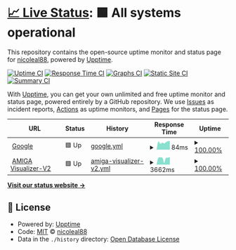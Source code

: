 # [📈 Live Status](https://nicoleal88.github.io/status-AMIGA-Vis): <!--live status--> **🟩 All systems operational**

This repository contains the open-source uptime monitor and status page for [nicoleal88](https://nicoleal88.github.io/status-AMIGA-Vis), powered by [Upptime](https://github.com/upptime/upptime).

[![Uptime CI](https://github.com/nicoleal88/status-AMIGA-Vis/workflows/Uptime%20CI/badge.svg)](https://github.com/nicoleal88/status-AMIGA-Vis/actions?query=workflow%3A%22Uptime+CI%22)
[![Response Time CI](https://github.com/nicoleal88/status-AMIGA-Vis/workflows/Response%20Time%20CI/badge.svg)](https://github.com/nicoleal88/status-AMIGA-Vis/actions?query=workflow%3A%22Response+Time+CI%22)
[![Graphs CI](https://github.com/nicoleal88/status-AMIGA-Vis/workflows/Graphs%20CI/badge.svg)](https://github.com/nicoleal88/status-AMIGA-Vis/actions?query=workflow%3A%22Graphs+CI%22)
[![Static Site CI](https://github.com/nicoleal88/status-AMIGA-Vis/workflows/Static%20Site%20CI/badge.svg)](https://github.com/nicoleal88/status-AMIGA-Vis/actions?query=workflow%3A%22Static+Site+CI%22)
[![Summary CI](https://github.com/nicoleal88/status-AMIGA-Vis/workflows/Summary%20CI/badge.svg)](https://github.com/nicoleal88/status-AMIGA-Vis/actions?query=workflow%3A%22Summary+CI%22)

With [Upptime](https://upptime.js.org), you can get your own unlimited and free uptime monitor and status page, powered entirely by a GitHub repository. We use [Issues](https://github.com/nicoleal88/status-AMIGA-Vis/issues) as incident reports, [Actions](https://github.com/nicoleal88/status-AMIGA-Vis/actions) as uptime monitors, and [Pages](https://nicoleal88.github.io/status-AMIGA-Vis) for the status page.

<!--start: status pages-->
<!-- This summary is generated by Upptime (https://github.com/upptime/upptime) -->
<!-- Do not edit this manually, your changes will be overwritten -->
<!-- prettier-ignore -->
| URL | Status | History | Response Time | Uptime |
| --- | ------ | ------- | ------------- | ------ |
| <img alt="" src="https://icons.duckduckgo.com/ip3/www.google.com.ico" height="13"> [Google](https://www.google.com) | 🟩 Up | [google.yml](https://github.com/nicoleal88/status-AMIGA-Vis/commits/HEAD/history/google.yml) | <details><summary><img alt="Response time graph" src="./graphs/google/response-time-week.png" height="20"> 84ms</summary><br><a href="https://nicoleal88.github.io/status-AMIGA-Vis/history/google"><img alt="Response time 102" src="https://img.shields.io/endpoint?url=https%3A%2F%2Fraw.githubusercontent.com%2Fnicoleal88%2Fstatus-AMIGA-Vis%2FHEAD%2Fapi%2Fgoogle%2Fresponse-time.json"></a><br><a href="https://nicoleal88.github.io/status-AMIGA-Vis/history/google"><img alt="24-hour response time 101" src="https://img.shields.io/endpoint?url=https%3A%2F%2Fraw.githubusercontent.com%2Fnicoleal88%2Fstatus-AMIGA-Vis%2FHEAD%2Fapi%2Fgoogle%2Fresponse-time-day.json"></a><br><a href="https://nicoleal88.github.io/status-AMIGA-Vis/history/google"><img alt="7-day response time 84" src="https://img.shields.io/endpoint?url=https%3A%2F%2Fraw.githubusercontent.com%2Fnicoleal88%2Fstatus-AMIGA-Vis%2FHEAD%2Fapi%2Fgoogle%2Fresponse-time-week.json"></a><br><a href="https://nicoleal88.github.io/status-AMIGA-Vis/history/google"><img alt="30-day response time 93" src="https://img.shields.io/endpoint?url=https%3A%2F%2Fraw.githubusercontent.com%2Fnicoleal88%2Fstatus-AMIGA-Vis%2FHEAD%2Fapi%2Fgoogle%2Fresponse-time-month.json"></a><br><a href="https://nicoleal88.github.io/status-AMIGA-Vis/history/google"><img alt="1-year response time 102" src="https://img.shields.io/endpoint?url=https%3A%2F%2Fraw.githubusercontent.com%2Fnicoleal88%2Fstatus-AMIGA-Vis%2FHEAD%2Fapi%2Fgoogle%2Fresponse-time-year.json"></a></details> | <details><summary><a href="https://nicoleal88.github.io/status-AMIGA-Vis/history/google">100.00%</a></summary><a href="https://nicoleal88.github.io/status-AMIGA-Vis/history/google"><img alt="All-time uptime 100.00%" src="https://img.shields.io/endpoint?url=https%3A%2F%2Fraw.githubusercontent.com%2Fnicoleal88%2Fstatus-AMIGA-Vis%2FHEAD%2Fapi%2Fgoogle%2Fuptime.json"></a><br><a href="https://nicoleal88.github.io/status-AMIGA-Vis/history/google"><img alt="24-hour uptime 100.00%" src="https://img.shields.io/endpoint?url=https%3A%2F%2Fraw.githubusercontent.com%2Fnicoleal88%2Fstatus-AMIGA-Vis%2FHEAD%2Fapi%2Fgoogle%2Fuptime-day.json"></a><br><a href="https://nicoleal88.github.io/status-AMIGA-Vis/history/google"><img alt="7-day uptime 100.00%" src="https://img.shields.io/endpoint?url=https%3A%2F%2Fraw.githubusercontent.com%2Fnicoleal88%2Fstatus-AMIGA-Vis%2FHEAD%2Fapi%2Fgoogle%2Fuptime-week.json"></a><br><a href="https://nicoleal88.github.io/status-AMIGA-Vis/history/google"><img alt="30-day uptime 100.00%" src="https://img.shields.io/endpoint?url=https%3A%2F%2Fraw.githubusercontent.com%2Fnicoleal88%2Fstatus-AMIGA-Vis%2FHEAD%2Fapi%2Fgoogle%2Fuptime-month.json"></a><br><a href="https://nicoleal88.github.io/status-AMIGA-Vis/history/google"><img alt="1-year uptime 100.00%" src="https://img.shields.io/endpoint?url=https%3A%2F%2Fraw.githubusercontent.com%2Fnicoleal88%2Fstatus-AMIGA-Vis%2FHEAD%2Fapi%2Fgoogle%2Fuptime-year.json"></a></details>
| <img alt="" src="https://icons.duckduckgo.com/ip3/amiga-map.ahuekna.org.ar.ico" height="13"> [AMIGA Visualizer-V2](https://amiga-map.ahuekna.org.ar) | 🟩 Up | [amiga-visualizer-v2.yml](https://github.com/nicoleal88/status-AMIGA-Vis/commits/HEAD/history/amiga-visualizer-v2.yml) | <details><summary><img alt="Response time graph" src="./graphs/amiga-visualizer-v2/response-time-week.png" height="20"> 3662ms</summary><br><a href="https://nicoleal88.github.io/status-AMIGA-Vis/history/amiga-visualizer-v2"><img alt="Response time 2910" src="https://img.shields.io/endpoint?url=https%3A%2F%2Fraw.githubusercontent.com%2Fnicoleal88%2Fstatus-AMIGA-Vis%2FHEAD%2Fapi%2Famiga-visualizer-v2%2Fresponse-time.json"></a><br><a href="https://nicoleal88.github.io/status-AMIGA-Vis/history/amiga-visualizer-v2"><img alt="24-hour response time 796" src="https://img.shields.io/endpoint?url=https%3A%2F%2Fraw.githubusercontent.com%2Fnicoleal88%2Fstatus-AMIGA-Vis%2FHEAD%2Fapi%2Famiga-visualizer-v2%2Fresponse-time-day.json"></a><br><a href="https://nicoleal88.github.io/status-AMIGA-Vis/history/amiga-visualizer-v2"><img alt="7-day response time 3662" src="https://img.shields.io/endpoint?url=https%3A%2F%2Fraw.githubusercontent.com%2Fnicoleal88%2Fstatus-AMIGA-Vis%2FHEAD%2Fapi%2Famiga-visualizer-v2%2Fresponse-time-week.json"></a><br><a href="https://nicoleal88.github.io/status-AMIGA-Vis/history/amiga-visualizer-v2"><img alt="30-day response time 2615" src="https://img.shields.io/endpoint?url=https%3A%2F%2Fraw.githubusercontent.com%2Fnicoleal88%2Fstatus-AMIGA-Vis%2FHEAD%2Fapi%2Famiga-visualizer-v2%2Fresponse-time-month.json"></a><br><a href="https://nicoleal88.github.io/status-AMIGA-Vis/history/amiga-visualizer-v2"><img alt="1-year response time 2910" src="https://img.shields.io/endpoint?url=https%3A%2F%2Fraw.githubusercontent.com%2Fnicoleal88%2Fstatus-AMIGA-Vis%2FHEAD%2Fapi%2Famiga-visualizer-v2%2Fresponse-time-year.json"></a></details> | <details><summary><a href="https://nicoleal88.github.io/status-AMIGA-Vis/history/amiga-visualizer-v2">100.00%</a></summary><a href="https://nicoleal88.github.io/status-AMIGA-Vis/history/amiga-visualizer-v2"><img alt="All-time uptime 99.45%" src="https://img.shields.io/endpoint?url=https%3A%2F%2Fraw.githubusercontent.com%2Fnicoleal88%2Fstatus-AMIGA-Vis%2FHEAD%2Fapi%2Famiga-visualizer-v2%2Fuptime.json"></a><br><a href="https://nicoleal88.github.io/status-AMIGA-Vis/history/amiga-visualizer-v2"><img alt="24-hour uptime 100.00%" src="https://img.shields.io/endpoint?url=https%3A%2F%2Fraw.githubusercontent.com%2Fnicoleal88%2Fstatus-AMIGA-Vis%2FHEAD%2Fapi%2Famiga-visualizer-v2%2Fuptime-day.json"></a><br><a href="https://nicoleal88.github.io/status-AMIGA-Vis/history/amiga-visualizer-v2"><img alt="7-day uptime 100.00%" src="https://img.shields.io/endpoint?url=https%3A%2F%2Fraw.githubusercontent.com%2Fnicoleal88%2Fstatus-AMIGA-Vis%2FHEAD%2Fapi%2Famiga-visualizer-v2%2Fuptime-week.json"></a><br><a href="https://nicoleal88.github.io/status-AMIGA-Vis/history/amiga-visualizer-v2"><img alt="30-day uptime 98.90%" src="https://img.shields.io/endpoint?url=https%3A%2F%2Fraw.githubusercontent.com%2Fnicoleal88%2Fstatus-AMIGA-Vis%2FHEAD%2Fapi%2Famiga-visualizer-v2%2Fuptime-month.json"></a><br><a href="https://nicoleal88.github.io/status-AMIGA-Vis/history/amiga-visualizer-v2"><img alt="1-year uptime 99.45%" src="https://img.shields.io/endpoint?url=https%3A%2F%2Fraw.githubusercontent.com%2Fnicoleal88%2Fstatus-AMIGA-Vis%2FHEAD%2Fapi%2Famiga-visualizer-v2%2Fuptime-year.json"></a></details>

<!--end: status pages-->

[**Visit our status website →**](https://nicoleal88.github.io/status-AMIGA-Vis)

## 📄 License

- Powered by: [Upptime](https://github.com/upptime/upptime)
- Code: [MIT](./LICENSE) © [nicoleal88](https://nicoleal88.github.io/status-AMIGA-Vis)
- Data in the `./history` directory: [Open Database License](https://opendatacommons.org/licenses/odbl/1-0/)
